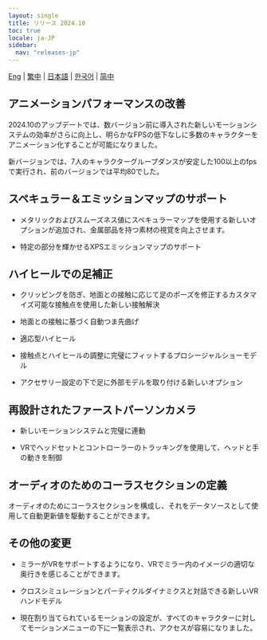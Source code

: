 ```yaml
---
layout: single
title: リリース 2024.10
toc: true
locale: ja-JP
sidebar:
  nav: "releases-jp"
---
```

[Eng](/dancexr/releases/2024.10) | [繁中](/tw/dancexr/releases/2024.10) | [日本語](/jp/dancexr/releases/2024.10) | [한국어](/kr/dancexr/releases/2024.10) | [简中](/zh/dancexr/releases/2024.10)

## アニメーションパフォーマンスの改善

2024.10のアップデートでは、数バージョン前に導入された新しいモーションシステムの効率がさらに向上し、明らかなFPSの低下なしに多数のキャラクターをアニメーション化することが可能になりました。

新バージョンでは、7人のキャラクターグループダンスが安定した100以上のfpsで実行され、前のバージョンでは平均80でした。


## スペキュラー＆エミッションマップのサポート

* メタリックおよびスムーズネス値にスペキュラーマップを使用する新しいオプションが追加され、金属部品を持つ素材の視覚を向上させます。

* 特定の部分を輝かせるXPSエミッションマップのサポート


## ハイヒールでの足補正

* クリッピングを防ぎ、地面との接触に応じて足のポーズを修正するカスタマイズ可能な接触点を使用した新しい接触解決

* 地面との接触に基づく自動つま先曲げ

* 適応型ハイヒール

* 接触点とハイヒールの調整に完璧にフィットするプロシージャルショーモデル

* アクセサリー設定の下で足に外部モデルを取り付ける新しいオプション


## 再設計されたファーストパーソンカメラ

* 新しいモーションシステムと完璧に連動

* VRでヘッドセットとコントローラーのトラッキングを使用して、ヘッドと手の動きを制御


## オーディオのためのコーラスセクションの定義

オーディオのためにコーラスセクションを構成し、それをデータソースとして使用して自動更新値を駆動することができます。


## その他の変更

* ミラーがVRをサポートするようになり、VRでミラー内のイメージの適切な奥行きを感じることができます。

* クロスシミュレーションとパーティクルダイナミクスと対話できる新しいVRハンドモデル

* 現在割り当てられているモーションの設定が、すべてのキャラクターに対してモーションメニューの下に一覧表示され、アクセスが容易になりました。
